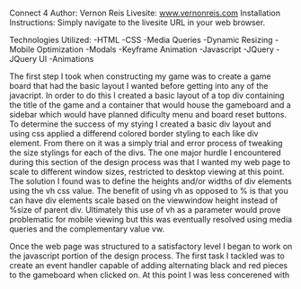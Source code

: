 ﻿Connect 4
Author: Vernon Reis
Livesite: www.vernonreis.com
Installation Instructions: Simply navigate to the livesite URL in your web browser.


Technologies Utilized:
-HTML
-CSS
	-Media Queries
	-Dynamic Resizing
	-Mobile Optimization
	-Modals
	-Keyframe Animation
-Javascript
-JQuery
-JQuery UI
	-Animations


The first step I took when constructing my game was to create a game board that had the basic layout I wanted before getting into any of the javacript.
In order to do this I created a basic layout of a top div containing the title of the game and a container that would house the gameboard and
a sidebar which would have planned dificulty menu and board reset buttons.  To determine the success of my stying I created a basic div layout and using css
applied a differend colored border styling to each like div element.  From there on it was a simply trial and error process of tweaking the size stylings 
for each of the divs.  The one major hurdle I encountered during this section of the design process was that I wanted my web page to scale to different window
sizes, restricted to desktop viewing at this point.  The solution I found was to define the heights and/or widths of div elements using the vh css value.
The benefit of using vh as opposed to % is that you can have div elements scale based on the viewwindow height instead of %size of parent div.  Ultimately
this use of vh as a parameter would prove problematic for mobile viewing but this was eventually resolved using media queries and the complementary value vw.

Once the web page was structured to a satisfactory level I began to work on the javascript portion of the design process.  The first task I tackled was to 
create an event handler capable of adding alternating black and red pieces to the gameboard when clicked on.  At this point I was less concerened with